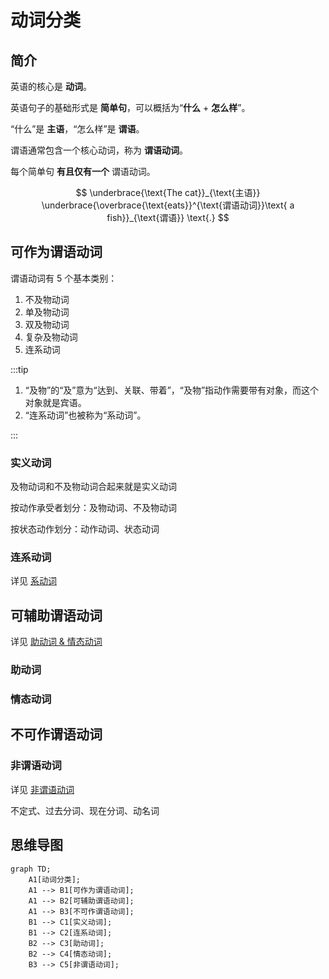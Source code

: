 # 动词分类

## 简介

英语的核心是 **动词**。

英语句子的基础形式是 **简单句**，可以概括为“**什么** + **怎么样**”。

“什么”是 **主语**，“怎么样”是 **谓语**。

谓语通常包含一个核心动词，称为 **谓语动词**。

每个简单句 **有且仅有一个** 谓语动词。

$$
\underbrace{\text{The cat}}_{\text{主语}}
\underbrace{\overbrace{\text{eats}}^{\text{谓语动词}}\text{ a fish}}_{\text{谓语}}
\text{.}
$$

## 可作为谓语动词

谓语动词有 $5$ 个基本类别：

1. 不及物动词
2. 单及物动词
3. 双及物动词
4. 复杂及物动词
5. 连系动词

:::tip

1. “及物”的“及”意为“达到、关联、带着”，“及物”指动作需要带有对象，而这个对象就是宾语。
2. “连系动词”也被称为“系动词”。

:::

### 实义动词

及物动词和不及物动词合起来就是实义动词

按动作承受者划分：及物动词、不及物动词

按状态动作划分：动作动词、状态动词

### 连系动词

详见 [系动词](linking-verbs)

## 可辅助谓语动词

详见 [助动词 & 情态动词](auxiliary-modal-verbs)

### 助动词

### 情态动词

## 不可作谓语动词

### 非谓语动词

详见 [非谓语动词](non-finite-verbs)

不定式、过去分词、现在分词、动名词

## 思维导图

```mermaid
graph TD;
    A1[动词分类];
    A1 --> B1[可作为谓语动词];
    A1 --> B2[可辅助谓语动词];
    A1 --> B3[不可作谓语动词];
    B1 --> C1[实义动词];
    B1 --> C2[连系动词];
    B2 --> C3[助动词];
    B2 --> C4[情态动词];
    B3 --> C5[非谓语动词];
```
